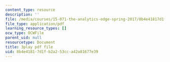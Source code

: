 ```yaml
---
content_type: resource
description: ''
file: /media/courses/15-071-the-analytics-edge-spring-2017/8b4e41817d1fb2a253cca42a81677e39_7MAVWhOUTGU.pdf
file_type: application/pdf
learning_resource_types: []
ocw_type: OCWFile
parent_uid: null
resourcetype: Document
title: 3play pdf file
uid: 8b4e4181-7d1f-b2a2-53cc-a42a81677e39
---
```

